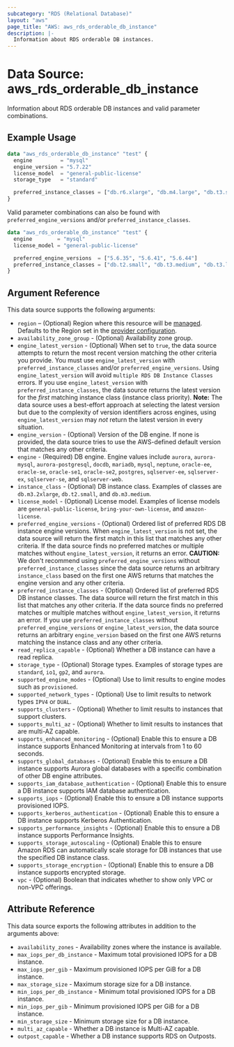 ```yaml
---
subcategory: "RDS (Relational Database)"
layout: "aws"
page_title: "AWS: aws_rds_orderable_db_instance"
description: |-
  Information about RDS orderable DB instances.
---
```


# Data Source: aws_rds_orderable_db_instance

Information about RDS orderable DB instances and valid parameter combinations.

## Example Usage

```terraform
data "aws_rds_orderable_db_instance" "test" {
  engine         = "mysql"
  engine_version = "5.7.22"
  license_model  = "general-public-license"
  storage_type   = "standard"

  preferred_instance_classes = ["db.r6.xlarge", "db.m4.large", "db.t3.small"]
}
```

Valid parameter combinations can also be found with `preferred_engine_versions` and/or `preferred_instance_classes`.

```terraform
data "aws_rds_orderable_db_instance" "test" {
  engine        = "mysql"
  license_model = "general-public-license"

  preferred_engine_versions  = ["5.6.35", "5.6.41", "5.6.44"]
  preferred_instance_classes = ["db.t2.small", "db.t3.medium", "db.t3.large"]
}
```

## Argument Reference

This data source supports the following arguments:

* `region` – (Optional) Region where this resource will be [managed](https://docs.aws.amazon.com/general/latest/gr/rande.html#regional-endpoints). Defaults to the Region set in the [provider configuration](https://registry.terraform.io/providers/hashicorp/aws/latest/docs#aws-configuration-reference).
* `availability_zone_group` - (Optional) Availability zone group.
* `engine_latest_version` - (Optional) When set to `true`, the data source attempts to return the most recent version matching the other criteria you provide. You must use `engine_latest_version` with `preferred_instance_classes` and/or `preferred_engine_versions`. Using `engine_latest_version` will avoid `multiple RDS DB Instance Classes` errors. If you use `engine_latest_version` with `preferred_instance_classes`, the data source returns the latest version for the _first_ matching instance class (instance class priority). **Note:** The data source uses a best-effort approach at selecting the latest version but due to the complexity of version identifiers across engines, using `engine_latest_version` may _not_ return the latest version in every situation.
* `engine_version` - (Optional) Version of the DB engine. If none is provided, the data source tries to use the AWS-defined default version that matches any other criteria.
* `engine` - (Required) DB engine. Engine values include `aurora`, `aurora-mysql`, `aurora-postgresql`, `docdb`, `mariadb`, `mysql`, `neptune`, `oracle-ee`, `oracle-se`, `oracle-se1`, `oracle-se2`, `postgres`, `sqlserver-ee`, `sqlserver-ex`, `sqlserver-se`, and `sqlserver-web`.
* `instance_class` - (Optional) DB instance class. Examples of classes are `db.m3.2xlarge`, `db.t2.small`, and `db.m3.medium`.
* `license_model` - (Optional) License model. Examples of license models are `general-public-license`, `bring-your-own-license`, and `amazon-license`.
* `preferred_engine_versions` - (Optional) Ordered list of preferred RDS DB instance engine versions. When `engine_latest_version` is not set, the data source will return the first match in this list that matches any other criteria. If the data source finds no preferred matches or multiple matches without `engine_latest_version`, it returns an error. **CAUTION:** We don't recommend using `preferred_engine_versions` without `preferred_instance_classes` since the data source returns an arbitrary `instance_class` based on the first one AWS returns that matches the engine version and any other criteria.
* `preferred_instance_classes` - (Optional) Ordered list of preferred RDS DB instance classes. The data source will return the first match in this list that matches any other criteria. If the data source finds no preferred matches or multiple matches without `engine_latest_version`, it returns an error. If you use `preferred_instance_classes` without `preferred_engine_versions` or `engine_latest_version`, the data source returns an arbitrary `engine_version` based on the first one AWS returns matching the instance class and any other criteria.
* `read_replica_capable` - (Optional) Whether a DB instance can have a read replica.
* `storage_type` - (Optional) Storage types. Examples of storage types are `standard`, `io1`, `gp2`, and `aurora`.
* `supported_engine_modes` - (Optional) Use to limit results to engine modes such as `provisioned`.
* `supported_network_types` - (Optional) Use to limit results to network types `IPV4` or `DUAL`.
* `supports_clusters` - (Optional) Whether to limit results to instances that support clusters.
* `supports_multi_az` - (Optional) Whether to limit results to instances that are multi-AZ capable.
* `supports_enhanced_monitoring` - (Optional) Enable this to ensure a DB instance supports Enhanced Monitoring at intervals from 1 to 60 seconds.
* `supports_global_databases` - (Optional) Enable this to ensure a DB instance supports Aurora global databases with a specific combination of other DB engine attributes.
* `supports_iam_database_authentication` - (Optional) Enable this to ensure a DB instance supports IAM database authentication.
* `supports_iops` - (Optional) Enable this to ensure a DB instance supports provisioned IOPS.
* `supports_kerberos_authentication` - (Optional) Enable this to ensure a DB instance supports Kerberos Authentication.
* `supports_performance_insights` - (Optional) Enable this to ensure a DB instance supports Performance Insights.
* `supports_storage_autoscaling` - (Optional) Enable this to ensure Amazon RDS can automatically scale storage for DB instances that use the specified DB instance class.
* `supports_storage_encryption` - (Optional) Enable this to ensure a DB instance supports encrypted storage.
* `vpc` - (Optional) Boolean that indicates whether to show only VPC or non-VPC offerings.

## Attribute Reference

This data source exports the following attributes in addition to the arguments above:

* `availability_zones` - Availability zones where the instance is available.
* `max_iops_per_db_instance` - Maximum total provisioned IOPS for a DB instance.
* `max_iops_per_gib` - Maximum provisioned IOPS per GiB for a DB instance.
* `max_storage_size` - Maximum storage size for a DB instance.
* `min_iops_per_db_instance` - Minimum total provisioned IOPS for a DB instance.
* `min_iops_per_gib` - Minimum provisioned IOPS per GiB for a DB instance.
* `min_storage_size` - Minimum storage size for a DB instance.
* `multi_az_capable` - Whether a DB instance is Multi-AZ capable.
* `outpost_capable` - Whether a DB instance supports RDS on Outposts.
